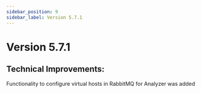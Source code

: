```yaml
---
sidebar_position: 9
sidebar_label: Version 5.7.1
---
```


# Version 5.7.1

## Technical Improvements:
Functionality to configure virtual hosts in RabbitMQ for Analyzer was added

